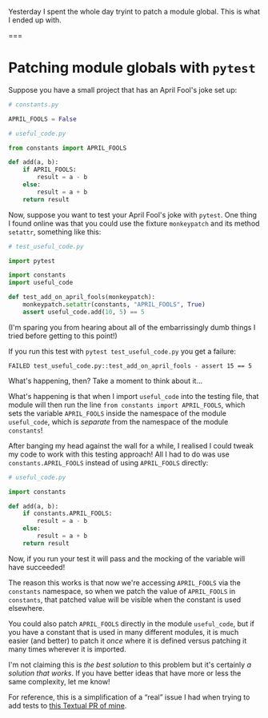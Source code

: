 Yesterday I spent the whole day tryint to patch a module global.
This is what I ended up with.

===


# Patching module globals with `pytest`

Suppose you have a small project that has an April Fool's joke set up:

```py
# constants.py

APRIL_FOOLS = False
```

```py
# useful_code.py

from constants import APRIL_FOOLS

def add(a, b):
    if APRIL_FOOLS:
        result = a - b
    else:
        result = a + b
    return result
```

Now, suppose you want to test your April Fool's joke with `pytest`.
One thing I found online was that you could use the fixture `monkeypatch` and its method `setattr`, something like this:

```py
# test_useful_code.py

import pytest

import constants
import useful_code

def test_add_on_april_fools(monkeypatch):
    monkeypatch.setattr(constants, "APRIL_FOOLS", True)
    assert useful_code.add(10, 5) == 5
```

(I'm sparing you from hearing about all of the embarrissingly dumb things I tried before getting to this point!)

If you run this test with `pytest test_useful_code.py` you get a failure:

```
FAILED test_useful_code.py::test_add_on_april_fools - assert 15 == 5
```

What's happening, then?
Take a moment to think about it...

What's happening is that when I import `useful_code` into the testing file, that module will then run the line `from constants import APRIL_FOOLS`, which sets the variable `APRIL_FOOLS` inside the namespace of the module `useful_code`, which is _separate_ from the namespace of the module `constants`!

After banging my head against the wall for a while, I realised I could tweak my code to work with this testing approach!
All I had to do was use `constants.APRIL_FOOLS` instead of using `APRIL_FOOLS` directly:

```py
# useful_code.py

import constants

def add(a, b):
    if constants.APRIL_FOOLS:
        result = a - b
    else:
        result = a + b
    return result
```

Now, if you run your test it will pass and the mocking of the variable will have succeeded!

The reason this works is that now we're accessing `APRIL_FOOLS` via the `constants` namespace, so when we patch the value of `APRIL_FOOLS` in `constants`, that patched value will be visible when the constant is used elsewhere.

You could also patch `APRIL_FOOLS` directly in the module `useful_code`, but if you have a constant that is used in many different modules, it is much easier (and better) to patch it _once_ where it is defined versus patching it many times wherever it is imported.

I'm not claiming this is _the best solution_ to this problem but it's certainly _a solution that works_.
If you have better ideas that have more or less the same complexity, let me know!

For reference, this is a simplification of a “real” issue I had when trying to add tests to [this Textual PR of mine](https://github.com/Textualize/textual/pull/4062).
